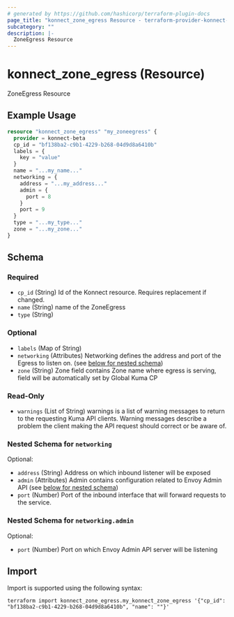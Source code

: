 ```yaml
---
# generated by https://github.com/hashicorp/terraform-plugin-docs
page_title: "konnect_zone_egress Resource - terraform-provider-konnect-beta"
subcategory: ""
description: |-
  ZoneEgress Resource
---
```


# konnect_zone_egress (Resource)

ZoneEgress Resource

## Example Usage

```terraform
resource "konnect_zone_egress" "my_zoneegress" {
  provider = konnect-beta
  cp_id = "bf138ba2-c9b1-4229-b268-04d9d8a6410b"
  labels = {
    key = "value"
  }
  name = "...my_name..."
  networking = {
    address = "...my_address..."
    admin = {
      port = 8
    }
    port = 9
  }
  type = "...my_type..."
  zone = "...my_zone..."
}
```

<!-- schema generated by tfplugindocs -->
## Schema

### Required

- `cp_id` (String) Id of the Konnect resource. Requires replacement if changed.
- `name` (String) name of the ZoneEgress
- `type` (String)

### Optional

- `labels` (Map of String)
- `networking` (Attributes) Networking defines the address and port of the Egress to listen on. (see [below for nested schema](#nestedatt--networking))
- `zone` (String) Zone field contains Zone name where egress is serving, field will be
automatically set by Global Kuma CP

### Read-Only

- `warnings` (List of String) warnings is a list of warning messages to return to the requesting Kuma API clients.
Warning messages describe a problem the client making the API request should correct or be aware of.

<a id="nestedatt--networking"></a>
### Nested Schema for `networking`

Optional:

- `address` (String) Address on which inbound listener will be exposed
- `admin` (Attributes) Admin contains configuration related to Envoy Admin API (see [below for nested schema](#nestedatt--networking--admin))
- `port` (Number) Port of the inbound interface that will forward requests to the service.

<a id="nestedatt--networking--admin"></a>
### Nested Schema for `networking.admin`

Optional:

- `port` (Number) Port on which Envoy Admin API server will be listening

## Import

Import is supported using the following syntax:

```shell
terraform import konnect_zone_egress.my_konnect_zone_egress '{"cp_id": "bf138ba2-c9b1-4229-b268-04d9d8a6410b", "name": ""}'
```
